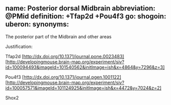name: Posterior dorsal Midbrain
abbreviation: @PMid
definition: +Tfap2d +Pou4f3
go:
shogoin: 
uberon: 
synonyms:
---

The posterior part of the Midbrain and other areas

Justification:


Tfap2d [http://dx.doi.org/10.1371/journal.pone.0023483]
[http://developingmouse.brain-map.org/experiment/siv?id=100094493&imageId=101540562&initImage=ish&x=4864&y=7296&z=3]

Pou4f3 [http://dx.doi.org/10.1371/journal.pgen.1001122]
[http://developingmouse.brain-map.org/experiment/siv?id=100057571&imageId=101124925&initImage=ish&x=4472&y=7024&z=2]

Shox2